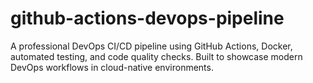 # github-actions-devops-pipeline
A professional DevOps CI/CD pipeline using GitHub Actions, Docker, automated testing, and code quality checks. Built to showcase modern DevOps workflows in cloud-native environments.
